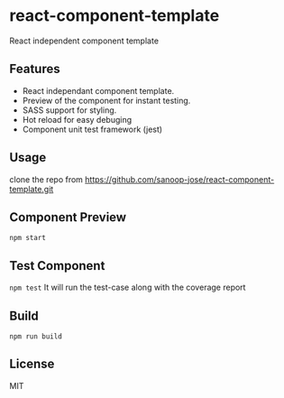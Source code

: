 # react-component-template
React independent component template  

## Features

- React independant component template.
- Preview of the component for instant testing.
- SASS support for styling.
- Hot reload for easy debuging
- Component unit test framework (jest)

## Usage

clone the repo from
        https://github.com/sanoop-jose/react-component-template.git

## Component Preview 

`npm start`

## Test Component 

`npm test`
    It will run the test-case along with the coverage report

## Build

`npm run build`

## License

MIT
